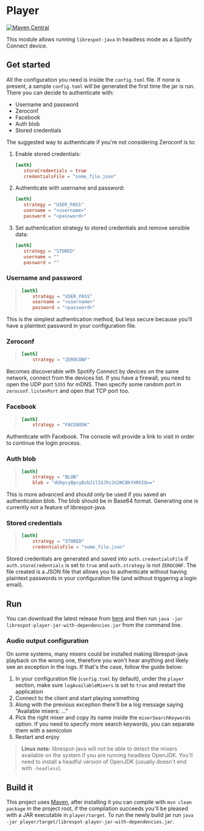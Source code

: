 # Player
[![Maven Central](https://maven-badges.herokuapp.com/maven-central/xyz.gianlu.librespot/librespot-player/badge.svg)](https://maven-badges.herokuapp.com/maven-central/xyz.gianlu.librespot/librespot-player)

This module allows running `librespot-java` in headless mode as a Spotify Connect device.

## Get started
All the configuration you need is inside the `config.toml` file. If none is present, a sample `config.toml` will be generated the first time the jar is run. There you can decide to authenticate with:
- Username and password
- Zeroconf
- Facebook
- Auth blob
- Stored credentials

The suggested way to authenticate if you're not considering Zeroconf is to:
1) Enable stored credentials:
    ```toml
    [auth]
       storeCredentials = true
       credentialsFile = "some_file.json"
    ```
2) Authenticate with username and password:
    ```toml
    [auth]
       strategy = "USER_PASS"
       username = "<username>"
       password = "<password>"
    ```
3) Set authentication strategy to stored credentials and remove sensible data:
    ```toml
    [auth]
       strategy = "STORED"
       username = ""
       password = ""
    ```

### Username and password
> ```toml
> [auth]
>     strategy = "USER_PASS"
>     username = "<username>"
>     password = "<password>"
> ```
This is the simplest authentication method, but less secure because you'll have a plaintext password in your configuration file.

### Zeroconf
> ```toml
> [auth]
>     strategy = "ZEROCONF"
> ```
Becomes discoverable with Spotify Connect by devices on the same network, connect from the devices list.
If you have a firewall, you need to open the UDP port `5355` for mDNS. Then specify some random port in `zeroconf.listenPort` and open that TCP port too.

### Facebook
> ```toml
> [auth]
>     strategy = "FACEBOOK"
> ```
Authenticate with Facebook. The console will provide a link to visit in order to continue the login process.

### Auth blob
> ```toml
> [auth]
>     strategy = "BLOB"
>     blob = "dGhpcyBpcyBzb21lIGJhc2U2NCBkYXRhIQ=="
> ```
This is more advanced and should only be used if you saved an authentication blob. The blob should be in Base64 format. Generating one is currently not a feature of librespot-java.

### Stored credentials
> ```toml
> [auth]
>     strategy = "STORED"
>     credentialsFile = "some_file.json"
> ```
Stored credentials are generated and saved into `auth.credentialsFile` if `auth.storeCredentials` is set to `true` and `auth.strategy` is not `ZEROCONF`. The file created is a JSON file that allows you to authenticate without having plaintext passwords in your configuration file (and without triggering a login email).
 

## Run
You can download the latest release from [here](https://github.com/librespot-org/librespot-java/releases) and then run `java -jar librespot-player-jar-with-dependencies.jar` from the command line.

### Audio output configuration
On some systems, many mixers could be installed making librespot-java playback on the wrong one, therefore you won't hear anything and likely see an exception in the logs. If that's the case, follow the guide below:
1) In your configuration file (`config.toml` by default), under the `player` section, make sure `logAvailableMixers` is set to `true` and restart the application
2) Connect to the client and start playing something
3) Along with the previous exception there'll be a log message saying "Available mixers: ..."
4) Pick the right mixer and copy its name inside the `mixerSearchKeywords` option. If you need to specify more search keywords, you can separate them with a semicolon
5) Restart and enjoy

> **Linux note:** librespot-java will not be able to detect the mixers available on the system if you are running headless OpenJDK. You'll need to install a headful version of OpenJDK (usually doesn't end with `-headless`).

## Build it
This project uses [Maven](https://maven.apache.org/), after installing it you can compile with `mvn clean package` in the project root, if the compilation succeeds you'll be pleased with a JAR executable in `player/target`.
To run the newly build jar run `java -jar player/target/librespot-player-jar-with-dependencies.jar`.